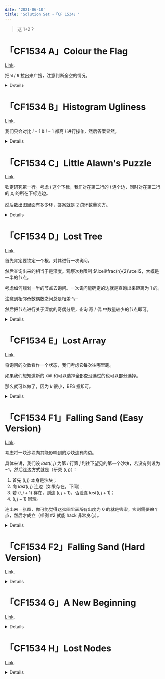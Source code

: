 ```yaml
---
date: '2021-06-18'
title: 'Solution Set -「CF 1534」'
---
```


> 这 1+2？

# 「CF1534 A」Colour the Flag

[Link](https://codeforces.com/contest/1534/problem/A).

把 `W` / `R` 拉出来广搜，注意判断全空的情况。

<details>

```cpp
#include <bits/stdc++.h>
using ll = long long;
#define all(x) (x).begin(), (x).end()
int main() {
	std::ios_base::sync_with_stdio(false);
	std::cin.tie(nullptr);
	std::cout.tie(nullptr);
	int T, n, m;
	std::vector<std::vector<int>> DIR({{1, 0}, {0, 1}, {-1, 0}, {0, -1}});
	for (std::cin >> T; T; --T) {
		std::cin >> n >> m;
		std::vector<std::vector<char>> a(n, std::vector<char>(m));
		std::vector<std::vector<bool>> vis(n, std::vector<bool>(m));
		std::queue<std::pair<int, int>> que;
		for (int i = 0; i < n; ++i) {
			for (int j = 0; j < m; ++j) {
				std::cin >> a[i][j];
				if (a[i][j] != '.') {
					que.emplace(i, j);
					vis[i][j] = true;
				}
			}
		}
		if (que.empty()) {
			a[0][0] = 'R';
			que.emplace(0, 0);
			vis[0][0] = true;
		}
		auto check = [&] (std::pair<int, int> x) {
			return x.first < 0 || x.first >= n || x.second < 0 || x.second >= m;
		};
		bool flag = 0;
		while (!que.empty()) {
			auto x = que.front();
			que.pop();
			for (auto d : DIR) {
				auto y = std::make_pair(x.first + d[0], x.second + d[1]);
				if (check(y)) continue;
				if (a[x.first][x.second] == a[y.first][y.second]) {
					flag = true;
					break;
				}
				if (vis[y.first][y.second]) continue;
				vis[y.first][y.second] = true;
				if (a[y.first][y.second] == '.') {
					if (a[x.first][x.second] == 'R') a[y.first][y.second] = 'W';
					else a[y.first][y.second] = 'R';
				}
				que.emplace(y);
			}
			if (flag) break;
		}
		if (flag) std::cout << "No\n";
		else {
			std::cout << "Yes\n";
			for (auto x : a) {
				for (auto y : x) std::cout << y;
				std::cout << "\n";
			}
		}
	}
	return 0;
}
```

</details>

# 「CF1534 B」Histogram Ugliness

[Link](https://codeforces.com/contest/1534/problem/B).

我们只会对比 $i+1$ & $i-1$ 都高 $i$ 进行操作，然后答案显然。 

<details>

```cpp
#include <bits/stdc++.h>
using ll = long long;
#define all(x) (x).begin(), (x).end()
int main() {
	std::ios_base::sync_with_stdio(false);
	std::cin.tie(nullptr);
	std::cout.tie(nullptr);
	int T, n;
	for (std::cin >> T; T; --T) {
		std::cin >> n;
		std::vector<int> a(n);
		for (int &x : a) std::cin >> x;
		a.emplace(a.begin(), 0);
		a.emplace_back(0);
		ll ans = 0;
		for (int i = 1; i <= n + 1; ++i) ans += std::abs(a[i] - a[i - 1]);
		for (int i = 1; i <= n; ++i) {
			if (a[i] > std::max(a[i - 1], a[i + 1])) {
				ans -= a[i] - std::max(a[i - 1], a[i + 1]);
				a[i] = std::max(a[i - 1], a[i + 1]);
			}
		}
		std::cout << ans << "\n";
	}
	return 0;
}
```

</details>

# 「CF1534 C」Little Alawn's Puzzle

[Link](https://codeforces.com/contest/1534/problem/C).

钦定研究第一行。考虑 $i$ 这个下标，我们对在第二行的 $i$ 连个边，同时对在第二行的 $p_{i}$ 的所在下标连边。

然后数出图里面有多少环，答案就是 $2$ 的环数量次方。

<details>

```cpp
#include <bits/stdc++.h>
using ll = long long;
#define all(x) (x).begin(), (x).end()
int main() {
	std::ios_base::sync_with_stdio(false);
	std::cin.tie(nullptr);
	std::cout.tie(nullptr);
	int T, n;
	for (std::cin >> T; T; --T) {
		std::cin >> n;
		std::vector<std::vector<int>> a(2, std::vector<int>(n)), idx(2, std::vector<int>(n));
		int cur = 0;
		for (int &x : a[0]) {
			std::cin >> x;
			--x;
			idx[0][x] = cur++;
		}
		for (int &x : a[1]) {
			std::cin >> x;
			--x;
			idx[1][x] = cur++;
		}
		bool flag = false;
		for (int i = 0; i < n; ++i) {
			if (a[0][i] == a[1][i]) {
				flag = true;
				break;
			}
		}
		if (flag) {
			std::cout << "0\n";
			continue;
		}
		std::vector<int> fa(n * 2);
		std::iota(all(fa), 0);
		auto find = [&] (int x) {
			while (fa[x] != x) {
				x = fa[x] = fa[fa[x]];
			}
			return x;
		};
		auto merge = [&] (int x, int y) {
			x = find(x);
			y = find(y);
			fa[x] = y;
		};
		for (int i = 0; i < n; ++i) {
			merge(i, i + n);
			merge(idx[0][a[0][i]], idx[1][a[0][i]]);
		}
		int num = 0;
		for (int i = 0; i < n * 2; ++i) {
			if (fa[i] == i) ++num;
		}
		constexpr int P = 1e9 + 7;
		auto power = [&] (int x, int y) {
			int res = 1;
			for (; y; y >>= 1, x = ll(x) * x % P)
				if (y & 1) res = ll(res) * x % P;
			return (res + P) % P;
		};
		std::cout << power(2, num) << "\n";
	}
	return 0;
}
```

</details>

# 「CF1534 D」Lost Tree

[Link](https://codeforces.com/contest/1534/problem/D).

首先肯定要钦定一个根，对其进行一次询问。

然后查询出来的相当于是深度。观察次数限制 $\lceil\frac{n}{2}\rceil$，大概是一半的节点。

考虑如何规划一半的节点去询问。一次询问能确定的边就是查询出来距离为 $1$ 的。

~~注意到相邻奇数偶数之间总是相差 $1$。~~

然后把节点进行关于深度的奇偶分层，查询 奇 / 偶 中数量较少的节点即可。

<details>

```cpp
#include <bits/stdc++.h>
using ll = long long;
#define all(x) (x).begin(), (x).end()
int main() {
//	std::ios_base::sync_with_stdio(false);
//	std::cin.tie(nullptr);
//	std::cout.tie(nullptr);
	int n;
	std::cin >> n;
	auto ask = [&] (int x) {
		std::cout << "? " << x + 1 << "\n";
		std::vector<int> res(n);
		for (int &x : res) std::cin >> x;
		return res;
	};
	std::vector<int> d = ask(0);
	std::vector<std::pair<int, int>> ans;
	std::vector<std::vector<int>> cat(2);
	for (int i = 0; i < n; ++i) {
		if (d[i] == 1) ans.emplace_back(std::make_pair(0, i));
	}
	for (int i = 1; i < n; ++i) {
		if (d[i] & 1) cat[1].emplace_back(i);
		else cat[0].emplace_back(i);
	}
	std::vector<int> point;
	if (cat[0].size() > cat[1].size()) point = cat[1];
	else point = cat[0];
	for (int x : point) {
		d = ask(x);
		for (int i = 0; i < n; ++i) {
			if (d[i] == 1) ans.emplace_back(std::make_pair(x, i));
		}
	}
	for (auto &x : ans) {
		if (x.first > x.second) std::swap(x.first, x.second);
	}
	std::sort(all(ans));
	ans.erase(std::unique(all(ans)), ans.end());
	std::cout << "!\n";
	for (auto x : ans) std::cout << x.first + 1 << " " << x.second + 1 << "\n";
	return 0;
}
```

</details>

# 「CF1534 E」Lost Array

[Link](https://codeforces.com/contest/1534/problem/E).

将询问的次数看作一个状态，我们考虑它每次往哪里跑。

如果我们想知道新的 $\texttt{XOR}$ 和可以选择全部查没选过的也可以部分选择。

那么就可以做了，因为 $k$ 很小，BFS 搜即可。

<details>

```cpp
#include <bits/stdc++.h>
using ll = long long;
#define all(x) (x).begin(), (x).end()
int main() {
//	std::ios_base::sync_with_stdio(false);
//	std::cin.tie(nullptr);
//	std::cout.tie(nullptr);
	constexpr int INF = std::numeric_limits<int>::max() / 2;
	int n, k;
	std::cin >> n >> k;
	auto ask = [&] (std::vector<int> v) {
		std::cout << "?";
		for (int x : v) std::cout << " " << x + 1;
		std::cout << "\n";
		int res;
		std::cin >> res;
		return res;
	};
	auto link = [&] (std::vector<int> a, std::vector<int> b) {
		std::vector<int> v;
		for (int x : a) v.emplace_back(x);
		for (int x : b) v.emplace_back(x);
		return v;
	};
	std::vector<int> pre(n + 1, 0), dis(n + 1, INF);
	std::queue<int> que;
	pre[0] = -1;
	dis[0] = 0;
	que.emplace(0);
	while (!que.empty()) {
		int x = que.front();
		que.pop();
		for (int i = 1; i <= k; ++i) {
			if (i <= n - x && k - i <= x) {
				int y = x + i * 2 - k;
				if (dis[y] == INF) {
					dis[y] = dis[x] + 1;
					pre[y] = x;
					que.emplace(y);
				}
			}
		}
	}
	if (dis[n] == INF) {
		std::cout << "-1\n";
		return 0;
	}
	std::vector<int> t, f(n), p;
	for (int i = n; ~i; i = pre[i]) p.emplace_back(i);
	std::reverse(all(p));
	int ans = 0;
	std::iota(all(f), 0);
	for (size_t i = 0; i < p.size() - 1; ++i) {
		int x = (p[i + 1] - p[i] + k) / 2, y = k - x;
		std::vector<int> mt, mf;
		for (int j = 0; j < x; ++j) {
			mt.emplace_back(f.back());
			f.pop_back();
		}
		for (int j = 0; j < y; ++j) {
			mf.emplace_back(t.back());
			t.pop_back();
		}
		ans ^= ask(link(mt, mf));
		t.insert(t.end(), all(mt));
		f.insert(f.end(), all(mf));
	}
	std::cout << "! " << ans << "\n";
	return 0;
}
```

</details>

# 「CF1534 F1」Falling Sand (Easy Version)

[Link](https://codeforces.com/contest/1534/problem/F1).

考虑将一块沙块向其能影响到的沙块连有向边。

具体来讲，我们设 $\textit{last}(i,j)$ 为第 $i$ 行第 $j$ 列往下望见的第一个沙块，若没有则设为 $-1$。然后连边方式就是（研究 $(i,j)$）：

1. 首先 $(i,j)$ 本身是沙块；
2. 向 $\textit{last}(i,j)$ 连边（如果存在，下同）；
3. 若 $(i,j+1)$ 存在，则连 $(i,j+1)$，否则连 $\textit{last}(i,j+1)$；
4. $(i,j-1)$ 同理。

连出来一张图，你可能觉得这张图里面所有出度为 $0$ 的就是答案，实则需要缩个点，然后才成立（样例 #2 就能 hack 非常良心）。

<details>

```cpp
#include <bits/stdc++.h>
using ll = long long;
#define all(x) (x).begin(), (x).end()
int main() {
	std::ios_base::sync_with_stdio(false);
	std::cin.tie(nullptr);
	std::cout.tie(nullptr);
	int n, m, cnt = 0;
	std::cin >> n >> m;
	std::vector<std::vector<char>> a(n, std::vector<char>(m));
	std::vector<std::vector<int>> last(n, std::vector<int>(m)), id = last;
	for (int i = 0; i < n; ++i) {
		for (int j = 0; j < m; ++j) {
			std::cin >> a[i][j];
			if (a[i][j] == '#') id[i][j] = cnt++;
		}
	}
	for (int j = 0; j < m; ++j) {
		int pos = -1;
		for (int i = n - 1; ~i; --i) {
			last[i][j] = pos;
			if (a[i][j] == '#') pos = i;
		}
	}
	int col = 0, tot = 0;
	std::vector<std::pair<int, int>> edgeSet;
	std::vector<std::vector<int>> e(cnt);
	std::vector<int> color(cnt), order(cnt), low(cnt);
	std::vector<bool> inStk(cnt);
	std::stack<int> stk;
	auto add = [&] (int x, int y) {
		e[x].emplace_back(y);
		edgeSet.emplace_back(std::make_pair(x, y));
	};
	for (int i = 0; i < n; ++i) {
		for (int j = 0; j < m; ++j) {
			if (a[i][j] == '#') {
				if (j < m - 1) {
					if (a[i][j + 1] == '#') add(id[i][j], id[i][j + 1]);
					else if (~last[i][j + 1]) add(id[i][j], id[last[i][j + 1]][j + 1]);
				}
				if (j > 0) {
					if (a[i][j - 1] == '#') add(id[i][j], id[i][j - 1]);
					if (~last[i][j - 1]) add(id[i][j], id[last[i][j - 1]][j - 1]);
				}
				if(~last[i][j]) add(id[i][j], id[last[i][j]][j]);
				if (i > 0) {
					if (a[i - 1][j] == '#') add(id[i][j], id[i - 1][j]);
				}
			}
		}
	}
	std::function<void(int)> compress = [&] (int x) {
		order[x] = low[x] = tot++;
		inStk[x] = true;
		stk.emplace(x);
		for (int y : e[x]) {
			if (!order[y]) {
				compress(y);
				low[x] = std::min(low[x], low[y]);
			}
			else if (inStk[y]) low[x] = std::min(low[x], order[y]);
		}
		if (order[x] == low[x]) {
			int y = 0;
			++col;
			while (x != y) {
				y = stk.top();
				stk.pop();
				color[y] = col;
				inStk[y] = false;
			}
		}
	};
	for (int i = 0; i < cnt; ++i) {
		if (!order[i]) compress(i);
	}
	std::vector<int> deg(col);
	for (std::pair<int, int> edge : edgeSet) {
		if (color[edge.first] != color[edge.second]) ++deg[color[edge.second]];
	}
	std::cout << std::count(all(deg), 0) << "\n";
	return 0;
}
```

</details>

# 「CF1534 F2」Falling Sand (Hard Version)

[Link](https://codeforces.com/contest/1534/problem/F2).

<details>

```cpp

```

</details>

# 「CF1534 G」A New Beginning

[Link](https://codeforces.com/contest/1534/problem/G).

<details>

```cpp

```

</details>

# 「CF1534 H」Lost Nodes

[Link](https://codeforces.com/contest/1534/problem/H).

<details>

```cpp

```

</details>